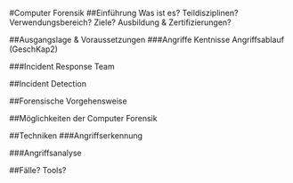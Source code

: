 #Computer Forensik
##Einführung
Was ist es? Teildisziplinen?
Verwendungsbereich?
Ziele?
Ausbildung & Zertifizierungen?

##Ausgangslage & Voraussetzungen
###Angriffe
Kentnisse Angriffsablauf (GeschKap2)

###Incident Response Team

##Incident Detection

##Forensische Vorgehensweise

##Möglichkeiten der Computer Forensik

##Techniken
###Angriffserkennung

###Angriffsanalyse

##Fälle? Tools?
